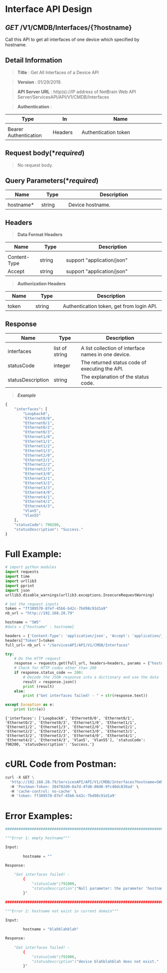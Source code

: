 
# Interface API Design

## ***GET*** /V1/CMDB/Interfaces/{?hostname}
Call this API to get all interfaces of one device which specified by hostname.

## Detail Information

> **Title** : Get All Interfaces of a Device API<br>

> **Version** : 01/29/2019.

> **API Server URL** : http(s)://IP address of NetBrain Web API Server/ServicesAPI/API/V1/CMDB/Interfaces

> **Authentication** : 

|**Type**|**In**|**Name**|
|------|------|------|
|<img width=100/>|<img width=100/>|<img width=500/>|
|Bearer Authentication| Headers | Authentication token | 

## Request body(****required***)

>No request body.

## Query Parameters(****required***)

|**Name**|**Type**|**Description**|
|------|------|------|
|<img width=100/>|<img width=100/>|<img width=500/>|
|hostname*| string | Device hostname.  |

## Headers

> **Data Format Headers**

|**Name**|**Type**|**Description**|
|------|------|------|
|<img width=100/>|<img width=100/>|<img width=500/>|
| Content-Type | string  | support "application/json" |
| Accept | string  | support "application/json" |

> **Authorization Headers**

|**Name**|**Type**|**Description**|
|------|------|------|
|<img width=100/>|<img width=100/>|<img width=500/>|
| token | string  | Authentication token, get from login API. |

## Response

|**Name**|**Type**|**Description**|
|------|------|------|
|<img width=100/>|<img width=100/>|<img width=500/>|
|interfaces| list of string | A list collection of interface names in one device.  |
|statusCode| integer | The returned status code of executing the API.  |
|statusDescription| string | The explanation of the status code.  |

> ***Example***


```python
{
    "interfaces": [
        "Loopback0",
        "Ethernet0/0",
        "Ethernet0/1",
        "Ethernet0/2",
        "Ethernet0/3",
        "Ethernet1/0",
        "Ethernet1/1",
        "Ethernet1/2",
        "Ethernet1/3",
        "Ethernet2/0",
        "Ethernet2/1",
        "Ethernet2/2",
        "Ethernet2/3",
        "Ethernet3/0",
        "Ethernet3/1",
        "Ethernet3/2",
        "Ethernet3/3",
        "Ethernet4/0",
        "Ethernet4/1",
        "Ethernet4/2",
        "Ethernet4/3",
        "Vlan5",
        "Vlan55"
    ],
    "statusCode": 790200,
    "statusDescription": "Success."
}
```

# Full Example:


```python
# import python modules 
import requests
import time
import urllib3
import pprint
import json
urllib3.disable_warnings(urllib3.exceptions.InsecureRequestWarning)

# Set the request inputs
token = "ff389578-87ef-45b6-b42c-7bd98c91d1a9"
nb_url = "http://192.168.28.79"

hostname = "SW5"
#data = {"hostname" : hostname}

headers = {'Content-Type': 'application/json', 'Accept': 'application/json'}
headers["Token"]=token
full_url= nb_url + "/ServicesAPI/API/V1/CMDB/Interfaces"

try:
    # Do the HTTP request
    response = requests.get(full_url, headers=headers, params = {"hostname" : hostname}, verify=False)
    # Check for HTTP codes other than 200
    if response.status_code == 200:
        # Decode the JSON response into a dictionary and use the data
        result = response.json()
        print (result)
    else:
        print ("Get interfaces failed! - " + str(response.text))

except Exception as e:
    print (str(e)) 
```

    {'interfaces': ['Loopback0', 'Ethernet0/0', 'Ethernet0/1', 'Ethernet0/2', 'Ethernet0/3', 'Ethernet1/0', 'Ethernet1/1', 'Ethernet1/2', 'Ethernet1/3', 'Ethernet2/0', 'Ethernet2/1', 'Ethernet2/2', 'Ethernet2/3', 'Ethernet3/0', 'Ethernet3/1', 'Ethernet3/2', 'Ethernet3/3', 'Ethernet4/0', 'Ethernet4/1', 'Ethernet4/2', 'Ethernet4/3', 'Vlan5', 'Vlan55'], 'statusCode': 790200, 'statusDescription': 'Success.'}
    

# cURL Code from Postman:


```python
curl -X GET \
  'http://192.168.28.79/ServicesAPI/API/V1/CMDB/Interfaces?hostname=SW5' \
  -H 'Postman-Token: 384702d0-8a7d-4fd8-80d0-9fc40dc839ad' \
  -H 'cache-control: no-cache' \
  -H 'token: ff389578-87ef-45b6-b42c-7bd98c91d1a9'
```

# Error Examples:


```python
###################################################################################################################    

"""Error 1: empty hostname"""

Input:
    
        hostname = ""

Response:
    
    "Get interfaces failed! - 
        {
            "statusCode":791000,
            "statusDescription":"Null parameter: the parameter 'hostname' cannot be null."
        }"

###################################################################################################################    

"""Error 2: hostname not exist in current domain"""

Input:
    
        hostname = "blahblahblah"

Response:
    
    "Get interfaces failed! - 
        {
            "statusCode":791006,
            "statusDescription":"device blahblahblah does not exist."
        }"

```
